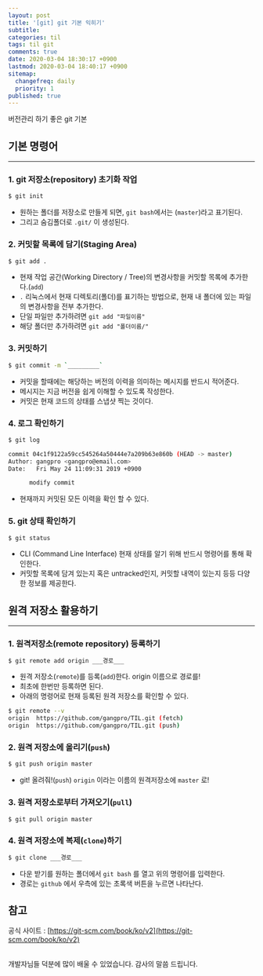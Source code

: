 ```yaml
---
layout: post
title: '[git] git 기본 익히기'
subtitle: 
categories: til
tags: til git
comments: true
date: 2020-03-04 18:30:17 +0900
lastmod: 2020-03-04 18:40:17 +0900
sitemap:
  changefreq: daily
  priority: 1
published: true
---
```


버전관리 하기 좋은 git 기본<br/>



## 기본 명령어
---


### 1. git 저장소(repository) 초기화 작업

```bash
$ git init
```

- 원하는 폴더를 저장소로 만들게 되면, `git bash`에서는 (`master`)라고 표기된다.
- 그리고 숨김폴더로 `.git/` 이 생성된다.




### 2. 커밋할 목록에 담기(Staging Area)

```bash
$ git add .
```

- 현재 작업 공간(Working Directory / Tree)의 변경사항을 커밋할 목록에 추가한다.(`add`)
- `.` 리눅스에서 현재 디렉토리(폴더)를 표기하는 방법으로, 현재 내 폴더에 있는 파일의 변경사항을 전부 추가한다.
- 단일 파일만 추가하려면 `git add "파일이름"` 
- 해당 폴더만 추가하려면 `git add "폴더이름/"` 




### 3. 커밋하기

```bash
$ git commit -m `_________`
```

- 커밋을 할때에는 해당하는 버전의 이력을 의미하는 메시지를 반드시 적어준다.
- 메시지는 지금 버전을 쉽게 이해할 수 있도록 작성한다.
- 커밋은 현재 코드의 상태를 스냅샷 찍는 것이다.




### 4. 로그 확인하기

```bash
$ git log

commit 04c1f9122a59cc545264a50444e7a209b63e860b (HEAD -> master)
Author: gangpro <gangpro@email.com>
Date:   Fri May 24 11:09:31 2019 +0900

      modify commit

```

- 현재까지 커밋된 모든 이력을 확인 할 수 있다.




### 5. git 상태 확인하기

```bash
$ git status
```

- CLI (Command Line Interface) 현재 상태를 알기 위해 반드시 명령어를 통해 확인한다.
- 커밋할 목록에 담겨 있는지 혹은 untracked인지, 커밋할 내역이 있는지 등등 다양한 정보를 제공한다.



## 원격 저장소 활용하기

---

### 1. 원격저장소(remote repository) 등록하기

```bash
$ git remote add origin ___경로___
```

- 원격 저장소(`remote`)를 등록(`add`)한다. origin 이름으로 경로를!
- 최초에 한번만 등록하면 된다.
- 아래의 명령어로 현재 등록된 원격 저장소를 확인할 수 있다.



```bash
$ git remote --v
origin  https://github.com/gangpro/TIL.git (fetch)
origin  https://github.com/gangpro/TIL.git (push)
```



### 2. 원격 저장소에 올리기(`push`)

```bash
$ git push origin master
```

- git! 올려줘!(`push`) `origin` 이라는 이름의 원격저장소에 `master` 로!




### 3. 원격 저장소로부터 가져오기(`pull`)

```bash
$ git pull origin master
```


### 4. 원격 저장소에 복제(`clone`)하기

```bash
$ git clone ___경로___
```

- 다운 받기를 원하는 폴더에서 `git bash` 를 열고 위의 명령어를 입력한다.
- 경로는 `github`  에서 우측에 있는 초록색 버튼을 누르면 나타난다.






## 참고
공식 사이트 : [https://git-scm.com/book/ko/v2](https://git-scm.com/book/ko/v2)<br />

<br/>
개발자님들 덕분에 많이 배울 수 있었습니다. 감사의 말씀 드립니다.<br/>